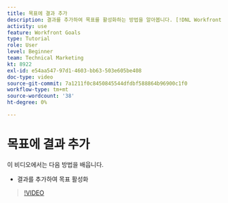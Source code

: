 ```yaml
---
title: 목표에 결과 추가
description: 결과를 추가하여 목표를 활성화하는 방법을 알아봅니다. [!DNL Workfront Goals].
activity: use
feature: Workfront Goals
type: Tutorial
role: User
level: Beginner
team: Technical Marketing
kt: 8922
exl-id: e54aa547-97d1-4603-bb63-503e605be408
doc-type: video
source-git-commit: 7a1211f0c8450845544dfdbf588864b96900c1f0
workflow-type: tm+mt
source-wordcount: '38'
ht-degree: 0%

---
```


# 목표에 결과 추가

이 비디오에서는 다음 방법을 배웁니다.

* 결과를 추가하여 목표 활성화

>[!VIDEO](https://video.tv.adobe.com/v/335194/?quality=12&learn=on)
